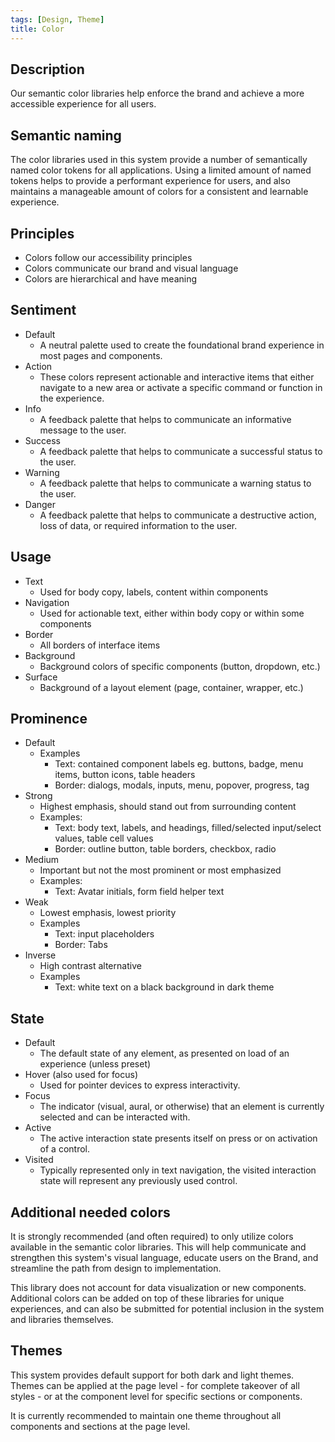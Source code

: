 ```yaml
---
tags: [Design, Theme]
title: Color
---
```


## Description

Our semantic color libraries help enforce the brand and achieve a more accessible experience for all users.

## Semantic naming

The color libraries used in this system provide a number of semantically named color tokens for all applications. Using a limited amount of named tokens helps to provide a performant experience for users, and also maintains a manageable amount of colors for a consistent and learnable experience.

## Principles

- Colors follow our accessibility principles
- Colors communicate our brand and visual language
- Colors are hierarchical and have meaning

## Sentiment

- Default
  - A neutral palette used to create the foundational brand experience in most pages and components.
- Action
  - These colors represent actionable and interactive items that either navigate to a new area or activate a specific command or function in the experience.
- Info
  - A feedback palette that helps to communicate an informative message to the user.
- Success
  - A feedback palette that helps to communicate a successful status to the user.
- Warning
  - A feedback palette that helps to communicate a warning status to the user.
- Danger
  - A feedback palette that helps to communicate a destructive action, loss of data, or required information to the user.

## Usage

- Text
  - Used for body copy, labels, content within components
- Navigation
  - Used for actionable text, either within body copy or within some components
- Border
  - All borders of interface items
- Background
  - Background colors of specific components (button, dropdown, etc.)
- Surface
  - Background of a layout element (page, container, wrapper, etc.)

## Prominence

- Default
  - Examples
    - Text: contained component labels eg. buttons, badge, menu items, button icons, table headers
    - Border: dialogs, modals, inputs, menu, popover, progress, tag
- Strong
  - Highest emphasis, should stand out from surrounding content
  - Examples:
    - Text: body text, labels, and headings, filled/selected input/select values, table cell values
    - Border: outline button, table borders, checkbox, radio
- Medium
  - Important but not the most prominent or most emphasized
  - Examples:
    - Text: Avatar initials, form field helper text
- Weak
  - Lowest emphasis, lowest priority
  - Examples
    - Text: input placeholders
    - Border: Tabs
- Inverse
  - High contrast alternative
  - Examples
    - Text: white text on a black background in dark theme

## State

- Default
  - The default state of any element, as presented on load of an experience (unless preset)
- Hover (also used for focus)
  - Used for pointer devices to express interactivity.
- Focus
  - The indicator (visual, aural, or otherwise) that an element is currently selected and can be interacted with.
- Active
  - The active interaction state presents itself on press or on activation of a control.
- Visited
  - Typically represented only in text navigation, the visited interaction state will represent any previously used control.

## Additional needed colors

It is strongly recommended (and often required) to only utilize colors available in the semantic color libraries. This will help communicate and strengthen this system's visual language, educate users on the Brand, and streamline the path from design to implementation.

This library does not account for data visualization or new components. Additional colors can be added on top of these libraries for unique experiences, and can also be submitted for potential inclusion in the system and libraries themselves.

## Themes

This system provides default support for both dark and light themes. Themes can be applied at the page level - for complete takeover of all styles - or at the component level for specific sections or components.

It is currently recommended to maintain one theme throughout all components and sections at the page level.
